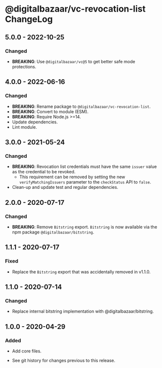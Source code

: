 # @digitalbazaar/vc-revocation-list ChangeLog

## 5.0.0 - 2022-10-25

### Changed
- **BREAKING**: Use `@digitalbazaar/vc@5` to get better safe mode
  protections.

## 4.0.0 - 2022-06-16

### Changed
- **BREAKING**: Rename package to `@digitalbazaar/vc-revocation-list`.
- **BREAKING**: Convert to module (ESM).
- **BREAKING**: Require Node.js >=14.
- Update dependencies.
- Lint module.

## 3.0.0 - 2021-05-24

### Changed
- **BREAKING**: Revocation list credentials must have the same `issuer` value
  as the credential to be revoked.
  - This requirement can be removed by setting the new `verifyMatchingIssuers`
    parameter to the `checkStatus` API to `false`.
- Clean-up and update test and regular dependencies.

## 2.0.0 - 2020-07-17

### Changed
- **BREAKING**: Remove `Bitstring` export. `Bitstring` is now available via
  the npm package `@digitalbazaar/bitstring`.

## 1.1.1 - 2020-07-17

### Fixed
- Replace the `Bitstring` export that was accidentally removed in v1.1.0.

## 1.1.0 - 2020-07-14

### Changed
- Replace internal bitstring implementation with @digitalbazaar/bitstring.

## 1.0.0 - 2020-04-29

### Added
- Add core files.

- See git history for changes previous to this release.
